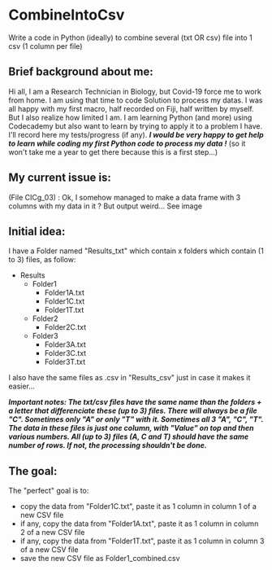 # CombineIntoCsv
Write a code in Python (ideally) to combine several (txt OR csv) file into 1 csv (1 column per file)

## Brief background about me:
Hi all, I am a Research Technician in Biology, but Covid-19 force me to work from home.
I am using that time to code Solution to process my datas.
I was all happy with my first macro, half recorded on Fiji, half written by myself. 
But I also realize how limited I am. I am learning Python (and more) using Codecademy but also want to learn by trying to apply it to a problem I have. 
I'll record here my tests/progress (if any). 
***I would be very happy to get help to learn while coding my first Python code to process my data !***
(so it won't take me a year to get there because this is a first step...)

## My current issue is:
(File CICg_03) : Ok, I somehow managed to make a data frame with 3 columns with my data in it ? But output weird... See image

## Initial idea:
I have a Folder named "Results_txt" which contain x folders which contain (1 to 3) files, as follow:
- Results
   - Folder1
     - Folder1A.txt
	 - Folder1C.txt
	 - Folder1T.txt
   - Folder2
	 - Folder2C.txt
   - Folder3
     - Folder3A.txt
	 - Folder3C.txt
	 - Folder3T.txt
	 
I also have the same files as .csv in "Results_csv" just in case it makes it easier...

***Important notes:
The txt/csv files have the same name than the folders + a letter that differenciate these (up to 3) files.
There will always be a file "C". Sometimes only "A" or only "T" with it. Sometimes all 3 "A", "C", "T".
The data in these files is just one column, with "Value" on top and then various numbers.
All (up to 3) files (A, C and T) should have the same number of rows. If not, the processing shouldn't be done.***


## The goal:
The "perfect" goal is to:
- copy the data from "Folder1C.txt", paste it as 1 column in column 1 of a new CSV file
- if any, copy the data from "Folder1A.txt", paste it as 1 column in column 2 of a new CSV file
- if any, copy the data from "Folder1T.txt", paste it as 1 column in column 3 of a new CSV file
- save the new CSV file as Folder1_combined.csv
